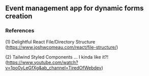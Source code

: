 ## Event management app for dynamic forms creation

### References

(1) Delightful React File/Directory Structure (https://www.joshwcomeau.com/react/file-structure/)

(2) Tailwind Styled Components ... I kinda like it?! (https://www.youtube.com/watch?v=1po0yLeGfXg&ab_channel=TiredOfWebdev)
